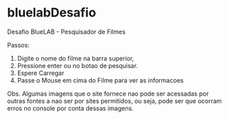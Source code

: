 # bluelabDesafio
Desafio BlueLAB - Pesquisador de Filmes

Passos:

1. Digite o nome do filme na barra superior,
2. Pressione enter ou no botao de pesquisar.
3. Espere Carregar
4. Passe o Mouse em cima do Filme para ver as informacoes

Obs.
Algumas imagens que o site fornece nao pode ser acessadas por outras fontes a nao ser por sites permitidos, ou seja, pode ser que ocorram erros no console
por conta dessas imagens.